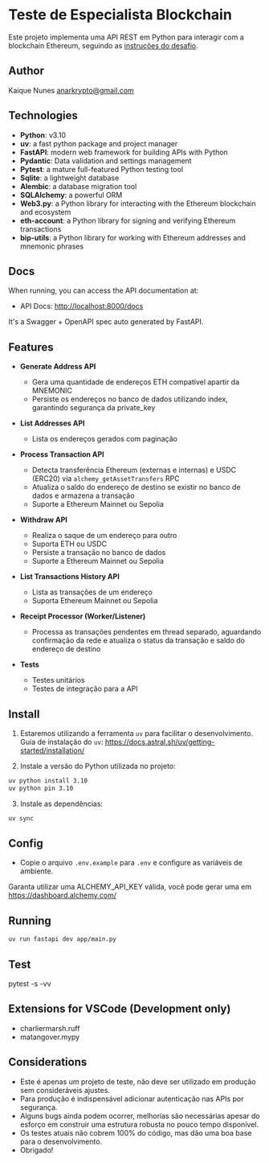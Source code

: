 # Teste de Especialista Blockchain

Este projeto implementa uma API REST em Python para interagir com a blockchain Ethereum, seguindo as [instruções do desafio](docs/teste-dev-blockchain.pdf).

## Author

Kaique Nunes <anarkrypto@gmail.com>

## Technologies

- **Python**: v3.10
- **uv**: a fast python package and project manager
- **FastAPI**: modern web framework for building APIs with Python
- **Pydantic**: Data validation and settings management
- **Pytest**: a mature full-featured Python testing tool
- **Sqlite**: a lightweight database
- **Alembic**: a database migration tool
- **SQLAlchemy**: a powerful ORM
- **Web3.py**: a Python library for interacting with the Ethereum blockchain and ecosystem
- **eth-account**: a Python library for signing and verifying Ethereum transactions
- **bip-utils**: a Python library for working with Ethereum addresses and mnemonic phrases

## Docs

When running, you can access the API documentation at:

- API Docs: [http://localhost:8000/docs](http://localhost:8000/docs)

It's a Swagger + OpenAPI spec auto generated by FastAPI.

## Features

- **Generate Address API**

  - Gera uma quantidade de endereços ETH compatível apartir da MNEMONIC
  - Persiste os endereços no banco de dados utilizando index, garantindo segurança da private_key

- **List Addresses API**

  - Lista os endereços gerados com paginação

- **Process Transaction API**

  - Detecta transferência Ethereum (externas e internas) e USDC (ERC20) via `alchemy_getAssetTransfers` RPC
  - Atualiza o saldo do endereço de destino se existir no banco de dados e armazena a transação
  - Suporte a Ethereum Mainnet ou Sepolia

- **Withdraw API**

  - Realiza o saque de um endereço para outro
  - Suporta ETH ou USDC
  - Persiste a transação no banco de dados
  - Suporte a Ethereum Mainnet ou Sepolia

- **List Transactions History API**

  - Lista as transações de um endereço
  - Suporta Ethereum Mainnet ou Sepolia

- **Receipt Processor (Worker/Listener)**

  - Processa as transações pendentes em thread separado, aguardando confirmação da rede e atualiza o status da transação e saldo do endereço de destino

- **Tests**
  - Testes unitários
  - Testes de integração para a API

## Install

1. Estaremos utilizando a ferramenta `uv` para facilitar o desenvolvimento.
   Guia de instalação do `uv`: https://docs.astral.sh/uv/getting-started/installation/

2. Instale a versão do Python utilizada no projeto:

```bash
uv python install 3.10
uv python pin 3.10
```

3. Instale as dependências:

```bash
uv sync
```

## Config

- Copie o arquivo `.env.example` para `.env` e configure as variáveis de ambiente.

Garanta utilizar uma ALCHEMY_API_KEY válida, você pode gerar uma em https://dashboard.alchemy.com/

## Running

```bash
uv run fastapi dev app/main.py
```

## Test

pytest -s -vv

## Extensions for VSCode (Development only)

- charliermarsh.ruff
- matangover.mypy

## Considerations

- Este é apenas um projeto de teste, não deve ser utilizado em produção sem consideráveis ajustes.
- Para produção é indispensável adicionar autenticação nas APIs por segurança.
- Alguns bugs ainda podem ocorrer, melhorias são necessárias apesar do esforço em construir uma estrutura robusta no pouco tempo disponível.
- Os testes atuais não cobrem 100% do código, mas dão uma boa base para o desenvolvimento.
- Obrigado!
